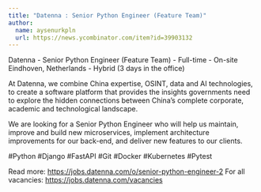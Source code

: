 ```yaml
---
title: "Datenna : Senior Python Engineer (Feature Team)"
author:
  name: aysenurkpln
  url: https://news.ycombinator.com/item?id=39903132
---
```

Datenna - Senior Python Engineer (Feature Team) - Full-time - On-site Eindhoven, Netherlands - Hybrid (3 days in the office)

At Datenna, we combine China expertise, OSINT, data and AI technologies, to create a software platform that provides the insights governments need to explore the hidden connections between China’s complete corporate, academic and technological landscape.

We are looking for a Senior Python Engineer who will help us maintain, improve and build new microservices, implement architecture improvements for our back-end, and deliver new features to our clients.

#Python #Django #FastAPI #Git #Docker #Kubernetes #Pytest

Read more: <a href="https:&#x2F;&#x2F;jobs.datenna.com&#x2F;o&#x2F;senior-python-engineer-2" rel="nofollow">https:&#x2F;&#x2F;jobs.datenna.com&#x2F;o&#x2F;senior-python-engineer-2</a> 
For all vacancies: <a href="https:&#x2F;&#x2F;jobs.datenna.com&#x2F;vacancies" rel="nofollow">https:&#x2F;&#x2F;jobs.datenna.com&#x2F;vacancies</a>
